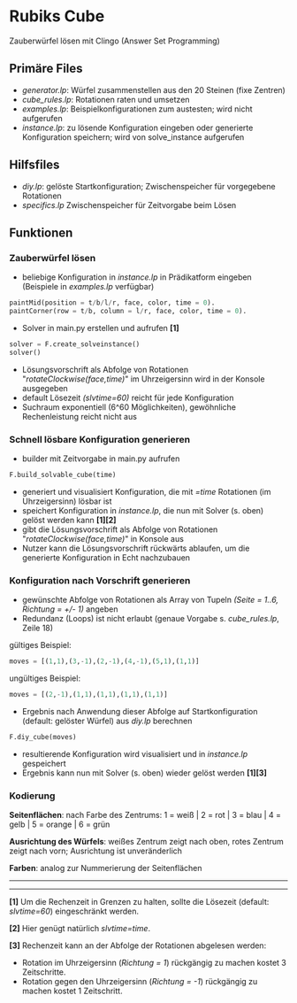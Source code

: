 # Rubiks Cube
 
Zauberwürfel lösen mit Clingo (Answer Set Programming) 

## Primäre Files

- _generator.lp_: Würfel zusammenstellen aus den 20 Steinen (fixe Zentren)
- _cube_rules.lp_: Rotationen raten und umsetzen
- _examples.lp_: Beispielkonfigurationen zum austesten; wird nicht aufgerufen
- _instance.lp_: zu lösende Konfiguration eingeben oder generierte Konfiguration speichern; wird von solve_instance aufgerufen

## Hilfsfiles

- _diy.lp_: gelöste Startkonfiguration; Zwischenspeicher für vorgegebene Rotationen 
- _specifics.lp_ Zwischenspeicher für Zeitvorgabe beim Lösen

## Funktionen

### Zauberwürfel lösen 
- beliebige Konfiguration in _instance.lp_ in Prädikatform eingeben (Beispiele in _examples.lp_ verfügbar)
```python
paintMid(position = t/b/l/r, face, color, time = 0).      
paintCorner(row = t/b, column = l/r, face, color, time = 0).
```
- Solver in main.py erstellen und aufrufen **[1]**
```python
solver = F.create_solveinstance()
solver()
```
- Lösungsvorschrift als Abfolge von Rotationen "_rotateClockwise(face,time)_" im Uhrzeigersinn wird in der Konsole ausgegeben
- default Lösezeit _(slvtime=60)_ reicht für jede Konfiguration
- Suchraum exponentiell (6^60 Möglichkeiten), gewöhnliche Rechenleistung reicht nicht aus

### Schnell lösbare Konfiguration generieren 
- builder mit Zeitvorgabe in main.py aufrufen
```python
F.build_solvable_cube(time)
```
- generiert und visualisiert Konfiguration, die mit _=time_ Rotationen 
(im Uhrzeigersinn) lösbar ist
- speichert Konfiguration in _instance.lp_, die nun mit Solver (s. oben) gelöst werden kann **[1][2]**
- gibt die Lösungsvorschrift als Abfolge von Rotationen "_rotateClockwise(face,time)_" in Konsole aus
- Nutzer kann die Lösungsvorschrift rückwärts ablaufen, um die generierte Konfiguration in Echt nachzubauen

### Konfiguration nach Vorschrift generieren
- gewünschte Abfolge von Rotationen als Array von Tupeln _(Seite = 1..6, Richtung = +/- 1)_ angeben
- Redundanz (Loops) ist nicht erlaubt (genaue Vorgabe s. _cube_rules.lp_, Zeile 18)

gültiges Beispiel:
```python
moves = [(1,1),(3,-1),(2,-1),(4,-1),(5,1),(1,1)]
```
ungültiges Beispiel:
```python
moves = [(2,-1),(1,1),(1,1),(1,1),(1,1)]
```
- Ergebnis nach Anwendung dieser Abfolge auf Startkonfiguration (default: gelöster Würfel) aus _diy.lp_ berechnen
```python
F.diy_cube(moves)
```
- resultierende Konfiguration wird visualisiert und in _instance.lp_ gespeichert
- Ergebnis kann nun mit Solver (s. oben) wieder gelöst werden **[1][3]** 

### Kodierung
__Seitenflächen__: nach Farbe des Zentrums: 1 = weiß | 2 = rot | 3 = blau | 4 = gelb | 5 = orange | 6 = grün

__Ausrichtung des Würfels__: weißes Zentrum zeigt nach oben, rotes Zentrum zeigt nach vorn; Ausrichtung ist unveränderlich

__Farben__: analog zur Nummerierung der Seitenflächen


___
___


**[1]** Um die Rechenzeit in Grenzen zu halten, sollte die Lösezeit (default: _slvtime=60_) eingeschränkt werden.

**[2]** Hier genügt natürlich _slvtime=time_.

**[3]** Rechenzeit kann an der Abfolge der Rotationen abgelesen werden: 
- Rotation im Uhrzeigersinn (_Richtung = 1_) rückgängig zu machen kostet 3 Zeitschritte.
- Rotation gegen den Uhrzeigersinn (_Richtung = -1_) rückgängig zu machen kostet 1 Zeitschritt.
